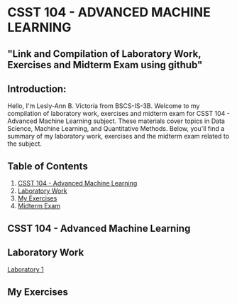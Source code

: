 # CSST 104 -  ADVANCED MACHINE LEARNING
## "Link and Compilation of Laboratory Work, Exercises and Midterm Exam using github"

## Introduction:
Hello, I'm Lesly-Ann B. Victoria from BSCS-IS-3B. 
Welcome to my compilation of laboratory work, exercises and midterm exam for CSST 104 - Advanced Machine Learning subject. 
These materials cover topics in Data Science, Machine Learning, and Quantitative Methods. 
Below, you'll find a summary of my laboratory work, exercises and the midterm exam related to the subject.

## Table of Contents
1. [CSST 104 - Advanced Machine Learning](#CSST_104_-_Advanced_Machine_Learning)
2. [Laboratory Work](#Laboratory_Work)
3. [My Exercises]()
4. [Midterm Exam]()

## CSST 104 - Advanced Machine Learning
## Laboratory Work
[Laboratory 1](https://github.com/LeslyVictoria2/CSST-104---ADVANCED-MACHINE-LEARNING/blob/main/3B_VICTORIA_LAB1.ipynb)
## My Exercises
